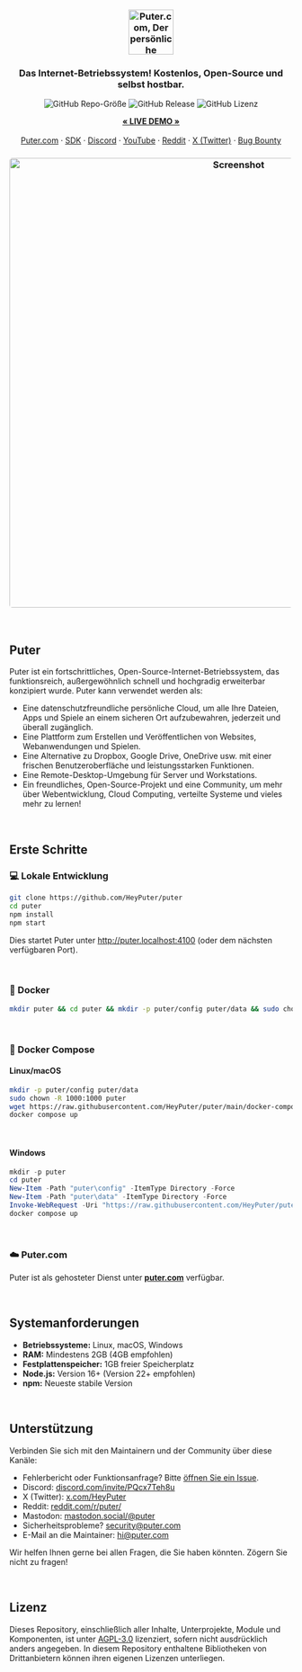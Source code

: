 <h3 align="center"><img width="80" alt="Puter.com, Der persönliche Cloud-Computer: Alle Ihre Dateien, Apps und Spiele an einem Ort, jederzeit und überall zugänglich." src="https://assets.puter.site/puter-logo.png"></h3>

<h3 align="center">Das Internet-Betriebssystem! Kostenlos, Open-Source und selbst hostbar.</h3>

<p align="center">
    <img alt="GitHub Repo-Größe" src="https://img.shields.io/github/repo-size/HeyPuter/puter"> <img alt="GitHub Release" src="https://img.shields.io/github/v/release/HeyPuter/puter?label=neueste%20Version"> <img alt="GitHub Lizenz" src="https://img.shields.io/github/license/HeyPuter/puter">
</p>
<p align="center">
    <a href="https://puter.com/"><strong>« LIVE DEMO »</strong></a>
    <br />
    <br />
    <a href="https://puter.com">Puter.com</a>
    ·
    <a href="https://docs.puter.com" target="_blank">SDK</a>
    ·
    <a href="https://discord.com/invite/PQcx7Teh8u">Discord</a>
    ·
    <a href="https://www.youtube.com/@EricsPuterVideos">YouTube</a>
    ·
    <a href="https://reddit.com/r/puter">Reddit</a>
    ·
    <a href="https://twitter.com/HeyPuter">X (Twitter)</a>
    ·
    <a href="https://hackerone.com/puter_h1b">Bug Bounty</a>
</p>

<h3 align="center"><img width="800" style="border-radius:5px;" alt="Screenshot" src="https://assets.puter.site/puter.com-screenshot-3.webp"></h3>

<br/>

## Puter

Puter ist ein fortschrittliches, Open-Source-Internet-Betriebssystem, das funktionsreich, außergewöhnlich schnell und hochgradig erweiterbar konzipiert wurde. Puter kann verwendet werden als:

- Eine datenschutzfreundliche persönliche Cloud, um alle Ihre Dateien, Apps und Spiele an einem sicheren Ort aufzubewahren, jederzeit und überall zugänglich.
- Eine Plattform zum Erstellen und Veröffentlichen von Websites, Webanwendungen und Spielen.
- Eine Alternative zu Dropbox, Google Drive, OneDrive usw. mit einer frischen Benutzeroberfläche und leistungsstarken Funktionen.
- Eine Remote-Desktop-Umgebung für Server und Workstations.
- Ein freundliches, Open-Source-Projekt und eine Community, um mehr über Webentwicklung, Cloud Computing, verteilte Systeme und vieles mehr zu lernen!

<br/>

## Erste Schritte


### 💻 Lokale Entwicklung

```bash
git clone https://github.com/HeyPuter/puter
cd puter
npm install
npm start
```

Dies startet Puter unter http://puter.localhost:4100 (oder dem nächsten verfügbaren Port).

<br/>

### 🐳 Docker


```bash
mkdir puter && cd puter && mkdir -p puter/config puter/data && sudo chown -R 1000:1000 puter && docker run --rm -p 4100:4100 -v `pwd`/puter/config:/etc/puter -v `pwd`/puter/data:/var/puter  ghcr.io/heyputer/puter
```

<br/>


### 🐙 Docker Compose


#### Linux/macOS
```bash
mkdir -p puter/config puter/data
sudo chown -R 1000:1000 puter
wget https://raw.githubusercontent.com/HeyPuter/puter/main/docker-compose.yml
docker compose up
```
<br/>

#### Windows


```powershell
mkdir -p puter
cd puter
New-Item -Path "puter\config" -ItemType Directory -Force
New-Item -Path "puter\data" -ItemType Directory -Force
Invoke-WebRequest -Uri "https://raw.githubusercontent.com/HeyPuter/puter/main/docker-compose.yml" -OutFile "docker-compose.yml"
docker compose up
```
<br/>

### ☁️ Puter.com

Puter ist als gehosteter Dienst unter [**puter.com**](https://puter.com) verfügbar.

<br/>

## Systemanforderungen

- **Betriebssysteme:** Linux, macOS, Windows
- **RAM:** Mindestens 2GB (4GB empfohlen)
- **Festplattenspeicher:** 1GB freier Speicherplatz
- **Node.js:** Version 16+ (Version 22+ empfohlen)
- **npm:** Neueste stabile Version

<br/>

## Unterstützung

Verbinden Sie sich mit den Maintainern und der Community über diese Kanäle:

- Fehlerbericht oder Funktionsanfrage? Bitte [öffnen Sie ein Issue](https://github.com/HeyPuter/puter/issues/new/choose).
- Discord: [discord.com/invite/PQcx7Teh8u](https://discord.com/invite/PQcx7Teh8u)
- X (Twitter): [x.com/HeyPuter](https://x.com/HeyPuter)
- Reddit: [reddit.com/r/puter/](https://www.reddit.com/r/puter/)
- Mastodon: [mastodon.social/@puter](https://mastodon.social/@puter)
- Sicherheitsprobleme? [security@puter.com](mailto:security@puter.com)
- E-Mail an die Maintainer: [hi@puter.com](mailto:hi@puter.com)

Wir helfen Ihnen gerne bei allen Fragen, die Sie haben könnten. Zögern Sie nicht zu fragen!

<br/>


## Lizenz

Dieses Repository, einschließlich aller Inhalte, Unterprojekte, Module und Komponenten, ist unter [AGPL-3.0](https://github.com/HeyPuter/puter/blob/main/LICENSE.txt) lizenziert, sofern nicht ausdrücklich anders angegeben. In diesem Repository enthaltene Bibliotheken von Drittanbietern können ihren eigenen Lizenzen unterliegen.

<br/>
